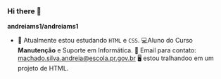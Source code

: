 ### Hi there 👋


**andreiams1/andreiams1** 

- 🔭 Atualmente estou estudando `HTML` e `CSS`.
  💻Aluno do Curso **Manutenção** e Suporte em Informática.
  📧 Email para contato: machado.silva.andreia@escola.pr.gov.br
  🖥️ estou tralhandoo em um projeto de HTML.


